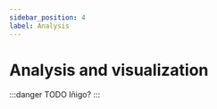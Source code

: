 ```yaml
---
sidebar_position: 4
label: Analysis
---
```


# Analysis and visualization

:::danger TODO
Iñigo?
:::